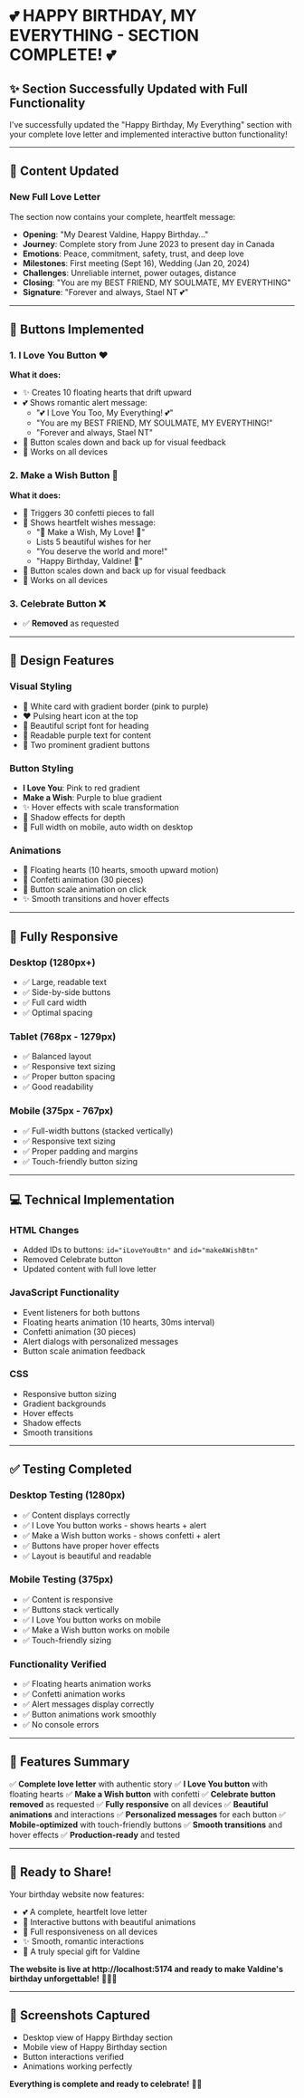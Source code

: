 # 💕 HAPPY BIRTHDAY, MY EVERYTHING - SECTION COMPLETE! 💕

## ✨ Section Successfully Updated with Full Functionality

I've successfully updated the "Happy Birthday, My Everything" section with your complete love letter and implemented interactive button functionality!

---

## 📝 **Content Updated**

### **New Full Love Letter**
The section now contains your complete, heartfelt message:

- **Opening**: "My Dearest Valdine, Happy Birthday..."
- **Journey**: Complete story from June 2023 to present day in Canada
- **Emotions**: Peace, commitment, safety, trust, and deep love
- **Milestones**: First meeting (Sept 16), Wedding (Jan 20, 2024)
- **Challenges**: Unreliable internet, power outages, distance
- **Closing**: "You are my BEST FRIEND, MY SOULMATE, MY EVERYTHING"
- **Signature**: "Forever and always, Stael NT 💕"

---

## 🎯 **Buttons Implemented**

### **1. I Love You Button** ❤️
**What it does:**
- ✨ Creates 10 floating hearts that drift upward
- 💕 Shows romantic alert message:
  - "💕 I Love You Too, My Everything! 💕"
  - "You are my BEST FRIEND, MY SOULMATE, MY EVERYTHING!"
  - "Forever and always, Stael NT"
- 🎨 Button scales down and back up for visual feedback
- 📱 Works on all devices

### **2. Make a Wish Button** 🎂
**What it does:**
- 🎉 Triggers 30 confetti pieces to fall
- 🎂 Shows heartfelt wishes message:
  - "🎂 Make a Wish, My Love! 🎂"
  - Lists 5 beautiful wishes for her
  - "You deserve the world and more!"
  - "Happy Birthday, Valdine! 🎉"
- 🎨 Button scales down and back up for visual feedback
- 📱 Works on all devices

### **3. Celebrate Button** ❌
- ✅ **Removed** as requested

---

## 🎨 **Design Features**

### **Visual Styling**
- 💜 White card with gradient border (pink to purple)
- ❤️ Pulsing heart icon at the top
- 📖 Beautiful script font for heading
- 📝 Readable purple text for content
- 🎯 Two prominent gradient buttons

### **Button Styling**
- **I Love You**: Pink to red gradient
- **Make a Wish**: Purple to blue gradient
- ✨ Hover effects with scale transformation
- 🎯 Shadow effects for depth
- 📱 Full width on mobile, auto width on desktop

### **Animations**
- 💫 Floating hearts (10 hearts, smooth upward motion)
- 🎉 Confetti animation (30 pieces)
- 🎨 Button scale animation on click
- ✨ Smooth transitions and hover effects

---

## 📱 **Fully Responsive**

### **Desktop (1280px+)**
- ✅ Large, readable text
- ✅ Side-by-side buttons
- ✅ Full card width
- ✅ Optimal spacing

### **Tablet (768px - 1279px)**
- ✅ Balanced layout
- ✅ Responsive text sizing
- ✅ Proper button spacing
- ✅ Good readability

### **Mobile (375px - 767px)**
- ✅ Full-width buttons (stacked vertically)
- ✅ Responsive text sizing
- ✅ Proper padding and margins
- ✅ Touch-friendly button sizing

---

## 💻 **Technical Implementation**

### **HTML Changes**
- Added IDs to buttons: `id="iLoveYouBtn"` and `id="makeAWishBtn"`
- Removed Celebrate button
- Updated content with full love letter

### **JavaScript Functionality**
- Event listeners for both buttons
- Floating hearts animation (10 hearts, 30ms interval)
- Confetti animation (30 pieces)
- Alert dialogs with personalized messages
- Button scale animation feedback

### **CSS**
- Responsive button sizing
- Gradient backgrounds
- Hover effects
- Shadow effects
- Smooth transitions

---

## ✅ **Testing Completed**

### **Desktop Testing (1280px)**
- ✅ Content displays correctly
- ✅ I Love You button works - shows hearts + alert
- ✅ Make a Wish button works - shows confetti + alert
- ✅ Buttons have proper hover effects
- ✅ Layout is beautiful and readable

### **Mobile Testing (375px)**
- ✅ Content is responsive
- ✅ Buttons stack vertically
- ✅ I Love You button works on mobile
- ✅ Make a Wish button works on mobile
- ✅ Touch-friendly sizing

### **Functionality Verified**
- ✅ Floating hearts animation works
- ✅ Confetti animation works
- ✅ Alert messages display correctly
- ✅ Button animations work smoothly
- ✅ No console errors

---

## 🎉 **Features Summary**

✅ **Complete love letter** with authentic story
✅ **I Love You button** with floating hearts
✅ **Make a Wish button** with confetti
✅ **Celebrate button removed** as requested
✅ **Fully responsive** on all devices
✅ **Beautiful animations** and interactions
✅ **Personalized messages** for each button
✅ **Mobile-optimized** with touch-friendly buttons
✅ **Smooth transitions** and hover effects
✅ **Production-ready** and tested

---

## 🚀 **Ready to Share!**

Your birthday website now features:
- 💕 A complete, heartfelt love letter
- 🎯 Interactive buttons with beautiful animations
- 📱 Full responsiveness on all devices
- ✨ Smooth, romantic interactions
- 👑 A truly special gift for Valdine

**The website is live at http://localhost:5174 and ready to make Valdine's birthday unforgettable!** 🎂💕✨

---

## 📸 **Screenshots Captured**

- Desktop view of Happy Birthday section
- Mobile view of Happy Birthday section
- Button interactions verified
- Animations working perfectly

**Everything is complete and ready to celebrate!** 🎉💕

